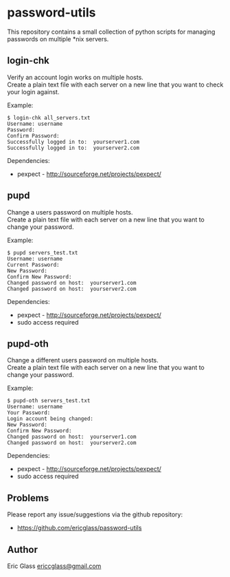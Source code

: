 password-utils
==============

This repository contains a small collection of python scripts for managing passwords on multiple *nix servers.



login-chk
---------

Verify an account login works on multiple hosts.  
Create a plain text file with each server on a new line that you want to check your login against.

Example:

    $ login-chk all_servers.txt
    Username: username
    Password:
    Confirm Password:
    Successfully logged in to:  yourserver1.com
    Successfully logged in to:  yourserver2.com
  
Dependencies:  
* pexpect - http://sourceforge.net/projects/pexpect/


pupd
---------

Change a users password on multiple hosts.  
Create a plain text file with each server on a new line that you want to change your password.

Example:

    $ pupd servers_test.txt
    Username: username
    Current Password:
    New Password:
    Confirm New Password:
    Changed password on host:  yourserver1.com
    Changed password on host:  yourserver2.com
  
Dependencies:  
* pexpect - http://sourceforge.net/projects/pexpect/  
* sudo access required



pupd-oth
---------

Change a different users password on multiple hosts.  
Create a plain text file with each server on a new line that you want to change your password.

Example:

    $ pupd-oth servers_test.txt
    Username: username
    Your Password:
    Login account being changed:
    New Password:
    Confirm New Password:
    Changed password on host:  yourserver1.com
    Changed password on host:  yourserver2.com
  
Dependencies:  
* pexpect - http://sourceforge.net/projects/pexpect/  
* sudo access required


Problems
--------

Please report any issue/suggestions via the github repository:

* https://github.com/ericglass/password-utils


Author
------

Eric Glass <ericcglass@gmail.com>
